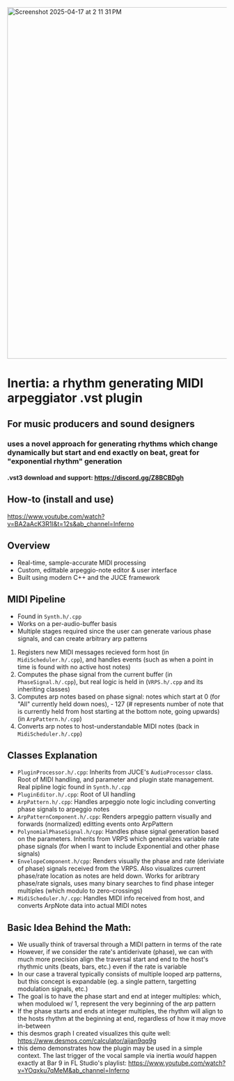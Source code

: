 <img width="806" alt="Screenshot 2025-04-17 at 2 11 31 PM" src="https://github.com/user-attachments/assets/5f6e1496-38d4-47c9-9f93-dc62842213b3" />

# Inertia: a rhythm generating MIDI arpeggiator .vst plugin
## For music producers and sound designers
### uses a novel approach for generating rhythms which change dynamically but start and end exactly on beat, great for "exponential rhythm" generation
#### .vst3 download and support: https://discord.gg/Z8BCBDgh

## How-to (install and use)
https://www.youtube.com/watch?v=BA2aAcK3R1I&t=12s&ab_channel=Inferno

## Overview
- Real-time, sample-accurate MIDI processing 
- Custom, edittable arpeggio-note editor & user interface
- Built using modern C++ and the JUCE framework

## MIDI Pipeline
- Found in `Synth.h/.cpp`
- Works on a per-audio-buffer basis
- Multiple stages required since the user can generate various phase signals, and can create arbitrary arp patterns
1. Registers new MIDI messages recieved form host (in `MidiScheduler.h/.cpp`), and handles events (such as when a point in time is found with no active host notes)
2. Computes the phase signal from the current buffer (in `PhaseSignal.h/.cpp`), but real logic is held in (`VRPS.h/.cpp` and its inheriting classes)
3. Computes arp notes based on phase signal: notes which start at 0 (for "All" currently held down noes), - 127 (# represents number of note that is currently held from host starting at the bottom note, going upwards) (in `ArpPattern.h/.cpp`)
4. Converts arp notes to host-understandable MIDI notes (back in `MidiScheduler.h/.cpp`)

## Classes Explanation
- `PluginProcessor.h/.cpp`: Inherits from JUCE's `AudioProcessor` class. Root of MIDI handling, and parameter and plugin state management. Real pipline logic found in `Synth.h/.cpp`
- `PluginEditor.h/.cpp`: Root of UI handling
- `ArpPattern.h/.cpp`: Handles arpeggio note logic including converting phase signals to arpeggio notes
- `ArpPatternComponent.h/.cpp`: Renders arpeggio pattern visually and forwards (normalized) editting events onto ArpPattern
- `PolynomialPhaseSignal.h/cpp`: Handles phase signal generation based on the parameters. Inherits from VRPS which generalizes variable rate phase signals (for when I want to include Exponential and other phase signals)
- `EnvelopeComponent.h/cpp`: Renders visually the phase and rate (deriviate of phase) signals received from the VRPS. Also visualizes current phase/rate location as notes are held down. Works for aribtrary phase/rate signals, uses many binary searches to find phase integer multiples (which modulo to zero-crossings)
- `MidiScheduler.h/.cpp`: Handles MIDI info received from host, and converts ArpNote data into actual MIDI notes

## Basic Idea Behind the Math:
- We usually think of traversal through a MIDI pattern in terms of the rate
- However, if we consider the rate's antiderivate (phase), we can with much more precision align the traversal start and end to the host's rhythmic units (beats, bars, etc.) even if the rate is variable
- In our case a traveral typically consists of multiple looped arp patterns, but this concept is expandable (eg. a single pattern, targetting modulation signals, etc.)
- The goal is to have the phase start and end at integer multiples: which, when moduloed w/ 1, represent the very beginning of the arp pattern
- If the phase starts and ends at integer multiples, the rhythm will align to the hosts rhythm at the beginning at end, regardless of how it may move in-between
- this desmos graph I created visualizes this quite well: https://www.desmos.com/calculator/aijan9qq9g
- this demo demonstrates how the plugin may be used in a simple context. The last trigger of the vocal sample via inertia *would* happen exactly at Bar 9 in FL Studio's playlist: https://www.youtube.com/watch?v=YOqxku7qMeM&ab_channel=Inferno
